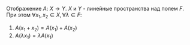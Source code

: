 Отображение $A$: $X \to Y$. $X$  и $Y$ - линейные пространства над полем $F$.  При этом $\forall x_1, x_2 \in X, \forall \lambda \in F$:
1) $A(x_1 + x_2) = A(x_1) + A(x_2)$
2) $A(\lambda x_1) = \lambda A(x_1)$
